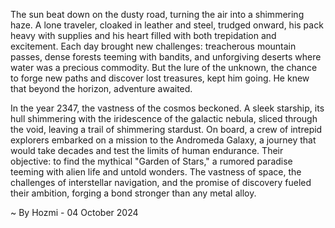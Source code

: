 
The sun beat down on the dusty road, turning the air into a shimmering haze. A lone traveler, cloaked in leather and steel, trudged onward, his pack heavy with supplies and his heart filled with both trepidation and excitement. Each day brought new challenges: treacherous mountain passes, dense forests teeming with bandits, and unforgiving deserts where water was a precious commodity. But the lure of the unknown, the chance to forge new paths and discover lost treasures, kept him going. He knew that beyond the horizon, adventure awaited.

In the year 2347, the vastness of the cosmos beckoned. A sleek starship, its hull shimmering with the iridescence of the galactic nebula, sliced through the void, leaving a trail of shimmering stardust. On board, a crew of intrepid explorers embarked on a mission to the Andromeda Galaxy, a journey that would take decades and test the limits of human endurance. Their objective: to find the mythical "Garden of Stars," a rumored paradise teeming with alien life and untold wonders. The vastness of space, the challenges of interstellar navigation, and the promise of discovery fueled their ambition, forging a bond stronger than any metal alloy. 

~ By Hozmi - 04 October 2024
